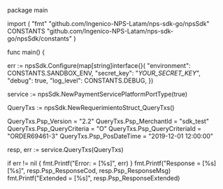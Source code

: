 package main

import (
    "fmt"
    "github.com/Ingenico-NPS-Latam/nps-sdk-go/npsSdk"
    CONSTANTS "github.com/Ingenico-NPS-Latam/nps-sdk-go/npsSdk/constants"
)

func main() {

err := npsSdk.Configure(map[string]interface{}(
    "environment": CONSTANTS.SANDBOX_ENV,
    "secret_key": "_YOUR_SECRET_KEY_",
    "debug": true,
    "log_level": CONSTANTS.DEBUG,
})

service := npsSdk.NewPaymentServicePlatformPortType(true)

QueryTxs := npsSdk.NewRequerimientoStruct_QueryTxs()

QueryTxs.Psp_Version = "2.2"
QueryTxs.Psp_MerchantId = "sdk_test"
QueryTxs.Psp_QueryCriteria = "O"
QueryTxs.Psp_QueryCriteriaId = "ORDER69461-3"
QueryTxs.Psp_PosDateTime = "2019-12-01 12:00:00"

resp, err := service.QueryTxs(QueryTxs)

if err != nil {
    fmt.Printf("Error: = [%s]", err)
}
fmt.Printf("Response = [%s] [%s]", resp.Psp_ResponseCod, resp.Psp_ResponseMsg)
fmt.Printf("Extended = [%s]", resp.Psp_ResponseExtended)
